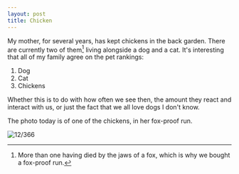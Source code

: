 ```yaml
---
layout: post
title: Chicken
---
```

My mother, for several years, has kept chickens in the back garden. There are currently two of them[^foxes] living alongside a dog and a cat. It's interesting that all of my family agree on the pet rankings:

1. Dog
2. Cat
3. Chickens

Whether this is to do with how often we see then, the amount they react and interact with us, or just the fact that we all love dogs I don't know.

The photo today is of one of the chickens, in her fox-proof run.
<!--break-->
![12/366](https://images.typed.com/a147cd97-34bd-447b-a6e7-88231bd2fe5b/image.jpeg)

[^foxes]: More than one having died by the jaws of a fox, which is why we bought a fox-proof run.